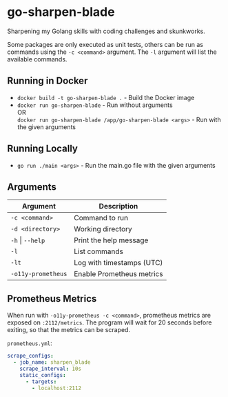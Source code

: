 # go-sharpen-blade

Sharpening my Golang skills with coding challenges and skunkworks.

Some packages are only executed as unit tests, others can be run as commands using the
`-c <command>` argument.  The `-l` argument will list the available commands.

## Running in Docker

* `docker build -t go-sharpen-blade .` - Build the Docker image
* `docker run go-sharpen-blade` - Run without arguments<br/>
  OR <br/>
  `docker run go-sharpen-blade /app/go-sharpen-blade <args>` - Run with the given arguments

## Running Locally

* `go run ./main <args>` - Run the main.go file with the given arguments

## Arguments

| Argument           | Description               |
|--------------------|---------------------------|
| `-c <command>`     | Command to run            |
| `-d <directory>`   | Working directory         |
| `-h` \| `--help`   | Print the help message    |
| `-l`               | List commands             |
| `-lt`              | Log with timestamps (UTC) |
| `-o11y-prometheus` | Enable Prometheus metrics |

## Prometheus Metrics

When run with `-o11y-prometheus -c <command>`, prometheus metrics are exposed on `:2112/metrics`.
The program will wait for 20 seconds before exiting, so that the metrics can be scraped.

`prometheus.yml`:
```yaml
scrape_configs:
  - job_name: sharpen_blade
    scrape_interval: 10s
    static_configs:
      - targets:
        - localhost:2112
```